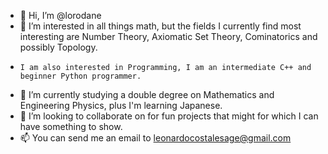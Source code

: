- 👋 Hi, I’m @lorodane
- 👀 I’m interested in all things math, but the fields I currently find most interesting are Number Theory, Axiomatic Set Theory, Cominatorics and possibly Topology.
-     I am also interested in Programming, I am an intermediate C++ and beginner Python programmer.
- 🌱 I’m currently studying a double degree on Mathematics and Engineering Physics, plus I'm learning Japanese.
- 💞️ I’m looking to collaborate on for fun projects that might for which I can have something to show.
- 📫 You can send me an email to leonardocostalesage@gmail.com

<!---
lorodane/lorodane is a ✨ special ✨ repository because its `README.md` (this file) appears on your GitHub profile.
You can click the Preview link to take a look at your changes.
--->
